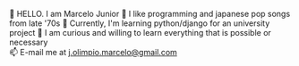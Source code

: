 👋 HELLO. I am Marcelo Junior
👀 I like programming and japanese pop songs from late '70s
🌱 Currently, I'm learning python/django for an university project
💞️ I am curious and willing to learn everything that is possible or necessary  
📫 E-mail me at j.olimpio.marcelo@gmail.com

<!---
junnmu/junnmu is a ✨ special ✨ repository because its `README.md` (this file) appears on your GitHub profile.
You can click the Preview link to take a look at your changes.
--->
